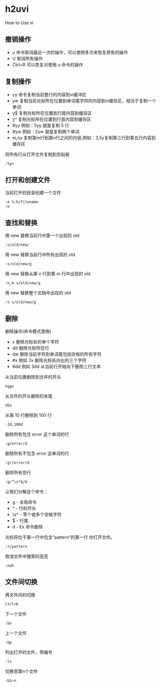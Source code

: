 # h2uvi
How to Use vi

## 撤销操作

- u 命令取消最近一次的操作，可以使用多次来恢复原有的操作
- U 取消所有操作
- Ctrl+R 可以恢复对使用 u 命令的操作

## 复制操作

- yy 命令复制当前整行的内容到vi缓冲区
- yw 复制当前光标所在位置到单词尾字符的内容到vi缓存区，相当于复制一个单词
- y$ 复制光标所在位置到行尾内容到缓存区
- y^ 复制光标所在位置到行首内容到缓存区
- #yy 例如：5yy 就是复制 5 行
- #yw 例如：2yw 就是复制两个单词
- m,ny 复制第m行到第n行之间的内容,例如：3,5y复制第三行到第五行内容到缓存区

将所有行从打开文件复制到剪贴板

```text
:%y+
```
## 打开和创建文件

当前打开的目录创建一个文件

```text
:e %:h/filename
:w
```

## 查找和替换

用 new 替换当前行中第一个出现的 old
```text
:s/old/new/
```

用 new 替换当前行中所有出现的 old
```text
:s/old/new/g
```

用 new 替换从第 n 行到第 m 行中出现的 old
```text
:n,m s/old/new/g
```

用 new 替换整个文档中出现的 old
```text
:% s/old/new/g
```
## 删除

删除操作(命令模式使用)

- x 删除光标处的单个字符
- dd 删除光标所在行
- dw 删除当前字符到单词尾包括空格的所有字符
- #x 例如 3x 删除光标处向右的三个字符
- #dd 例如 3dd 从当前行开始向下删除三行文本

从当前位置删除到文件的开头

```text
Vggx
```

从文件的开头删除的末尾

```text
VGx
```

从第 10 行删除到 100 行

```text
:10,100d
```

删除所有包含 error 这个单词的行

```text
:g/error/d
```
删除所有不包含 error 这单词的行

```text
:g!/error/d
```

删除所有空行

```text
:g/^\s*$/d
```
让我们分解这个命令：

- g - 全局命令
- ^ - 行的开头
- \s* - 零个或多个空格字符
- $ - 行尾
- d - Ex 命令删除

光标将位于第一行中包含“pattern”的第一行
你打开文件。

```text
:+/pattern
```

取消文件中搜索的高亮

```text
:noh
```

## 文件间切换

两文件间的切换
```text
Ctrl+6
```

下一个文件
```text
:bn      
```

上一个文件
```text
:bp      
```

列出打开的文件，带编号
```text
:ls       
```

切换至第n个文件
```text
:b1~n  
```
